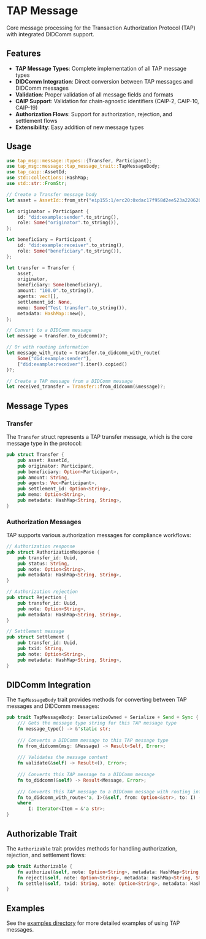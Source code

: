 # TAP Message

Core message processing for the Transaction Authorization Protocol (TAP) with integrated DIDComm support.

## Features

- **TAP Message Types**: Complete implementation of all TAP message types
- **DIDComm Integration**: Direct conversion between TAP messages and DIDComm messages
- **Validation**: Proper validation of all message fields and formats
- **CAIP Support**: Validation for chain-agnostic identifiers (CAIP-2, CAIP-10, CAIP-19)
- **Authorization Flows**: Support for authorization, rejection, and settlement flows
- **Extensibility**: Easy addition of new message types

## Usage

```rust
use tap_msg::message::types::{Transfer, Participant};
use tap_msg::message::tap_message_trait::TapMessageBody;
use tap_caip::AssetId;
use std::collections::HashMap;
use std::str::FromStr;

// Create a Transfer message body
let asset = AssetId::from_str("eip155:1/erc20:0xdac17f958d2ee523a2206206994597c13d831ec7")?;

let originator = Participant {
    id: "did:example:sender".to_string(),
    role: Some("originator".to_string()),
};

let beneficiary = Participant {
    id: "did:example:receiver".to_string(),
    role: Some("beneficiary".to_string()),
};

let transfer = Transfer {
    asset,
    originator,
    beneficiary: Some(beneficiary),
    amount: "100.0".to_string(),
    agents: vec![],
    settlement_id: None,
    memo: Some("Test transfer".to_string()),
    metadata: HashMap::new(),
};

// Convert to a DIDComm message
let message = transfer.to_didcomm()?;

// Or with routing information
let message_with_route = transfer.to_didcomm_with_route(
    Some("did:example:sender"), 
    ["did:example:receiver"].iter().copied()
)?;

// Create a TAP message from a DIDComm message
let received_transfer = Transfer::from_didcomm(&message)?;
```

## Message Types

### Transfer

The `Transfer` struct represents a TAP transfer message, which is the core message type in the protocol:

```rust
pub struct Transfer {
    pub asset: AssetId,
    pub originator: Participant,
    pub beneficiary: Option<Participant>,
    pub amount: String,
    pub agents: Vec<Participant>,
    pub settlement_id: Option<String>,
    pub memo: Option<String>,
    pub metadata: HashMap<String, String>,
}
```

### Authorization Messages

TAP supports various authorization messages for compliance workflows:

```rust
// Authorization response
pub struct AuthorizationResponse {
    pub transfer_id: Uuid,
    pub status: String,
    pub note: Option<String>,
    pub metadata: HashMap<String, String>,
}

// Authorization rejection
pub struct Rejection {
    pub transfer_id: Uuid,
    pub note: Option<String>,
    pub metadata: HashMap<String, String>,
}

// Settlement message
pub struct Settlement {
    pub transfer_id: Uuid,
    pub txid: String,
    pub note: Option<String>,
    pub metadata: HashMap<String, String>,
}
```

## DIDComm Integration

The `TapMessageBody` trait provides methods for converting between TAP messages and DIDComm messages:

```rust
pub trait TapMessageBody: DeserializeOwned + Serialize + Send + Sync {
    /// Gets the message type string for this TAP message type
    fn message_type() -> &'static str;
    
    /// Converts a DIDComm message to this TAP message type
    fn from_didcomm(msg: &Message) -> Result<Self, Error>;
    
    /// Validates the message content
    fn validate(&self) -> Result<(), Error>;
    
    /// Converts this TAP message to a DIDComm message
    fn to_didcomm(&self) -> Result<Message, Error>;
    
    /// Converts this TAP message to a DIDComm message with routing information
    fn to_didcomm_with_route<'a, I>(&self, from: Option<&str>, to: I) -> Result<Message, Error>
    where
        I: Iterator<Item = &'a str>;
}
```

## Authorizable Trait

The `Authorizable` trait provides methods for handling authorization, rejection, and settlement flows:

```rust
pub trait Authorizable {
    fn authorize(&self, note: Option<String>, metadata: HashMap<String, String>) -> AuthorizationResponse;
    fn reject(&self, note: Option<String>, metadata: HashMap<String, String>) -> Rejection;
    fn settle(&self, txid: String, note: Option<String>, metadata: HashMap<String, String>) -> Settlement;
}
```

## Examples

See the [examples directory](./examples) for more detailed examples of using TAP messages.
